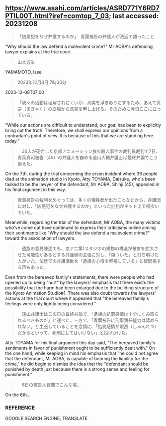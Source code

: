 ## https://www.asahi.com/articles/ASRD771Y6RD7PTIL00T.html?iref=comtop_7_03; last accessed: 20231208

> 「凶悪犯をなぜ弁護するのか」　青葉被告の弁護人が法廷で語ったこと

"Why should the law defend a malevolent crime?" Mr AOBA's defending lawyer explains at the trial court

> 山本逸生

YAMAMOTO, Issei

> 2023年12月8日 7時00分

2023-12-08T07:00

> 「我々の活動は理解されにくいが、真実を浮き彫りにするため、あえて真逆（まぎゃく）の立場から意見を申し上げる。そのために今日ここに立っている」

"While our actions are difficult to understand, our goal has been to explicitly bring out the truth. Therefore, we shall express our opinions from a contrarian's point of view. It is because of this that we are standing here today."

>　36人が死亡した京都アニメーション放火殺人事件の裁判員裁判で7日、青葉真司被告（45）の弁護人を務める遠山大輔弁護士は最終弁論でこう訴えた。

On the 7th, during the trial concerning the arson incident where 36 people died at the animation studio in Kyoto, Atty TOYAMA, Daisuke, who's been tasked to be the lawyer of the defendant, Mr AOBA, Shinji (45), appealed in his final argument in this way.

> 青葉被告の裁判をめぐっては、多くの犠牲者が出たことなどから、弁護団に対し、「凶悪犯をなぜ弁護するのか」といった批判がネット上で相次いでいた。

Meanwhile, regarding the trial of the defendant, Mr AOBA, the many victims who've come out have continued to express their criticisms online aiming their sentiments like "Why should the law defend a malevolent crime?" toward the association of lawyers.

>　遺族の意見陳述でも、京アニ第1スタジオの建物の構造が被害を拡大させた可能性があるとする弁護側の主張に対し、「傷ついた」と打ち明けた人がいた。法廷での弁護活動を「遺族の心情を軽視している」と疑問視する声もあった。

Even from the bereaved family's statements, there were people who had opened up to being "hurt" by the lawyers' emphasis that there exists the possibility that the harm had been enlarged due to the building structure of the Kyoto Animation Studio#1. There was also doubt towards the lawyers' actions at the trial court where it appeared that "the bereaved family's feelings were only lightly being considered."

>　遠山弁護士はこの日の最終弁論で、「遺族の処罰感情は十分にくみ取られるべきものだ」と述べた。一方で、「青葉被告に刑事責任能力は認められない」と主張していることを念頭に、「処罰感情が峻烈（しゅんれつ）だからといって、死刑にしてはいけない」と投げかけた。

Atty TOYAMA for his final argument this day said, "The bereaved family's sentiments in favor of punishment ought to be sufficiently dealt with." On the one hand, while keeping in mind his emphasis that "he could not agree that the defendant, Mr AOBA, is capable of bearing the liability for the crime," he did begin to dismiss the idea that the "defendant should be punished by death just because there is a strong sense and feeling for punishment."

>　6日の被告人質問でこんな場…

On the 6th...

### REFERENCE

GOOGLE SEARCH ENGINE; TRANSLATE